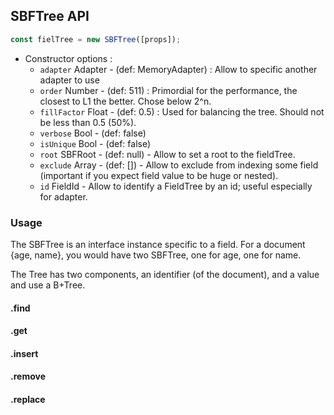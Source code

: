 ## SBFTree API 

```js
const fielTree = new SBFTree([props]);
```
- Constructor options :
  - `adapter` Adapter - (def: MemoryAdapter) : Allow to specific another adapter to use
  - `order` Number - (def: 511) : Primordial for the performance, the closest to L1 the better. Chose below 2^n. 
  - `fillFactor` Float - (def: 0.5) : Used for balancing the tree. Should not be less than 0.5 (50%). 
  - `verbose` Bool - (def: false)
  - `isUnique` Bool - (def: false)
  - `root` SBFRoot - (def: null) - Allow to set a root to the fieldTree.
  - `exclude` Array - (def: []) - Allow to exclude from indexing some field (important if you expect field value to be huge or nested).
  - `id` FieldId - Allow to identify a FieldTree by an id; useful especially for adapter.

### Usage

The SBFTree is an interface instance specific to a field. For a document {age, name}, you would have two SBFTree, one for age, one for name. 

The Tree has two components, an identifier (of the document), and a value and use a B+Tree.

#### .find
#### .get
#### .insert
#### .remove
#### .replace
